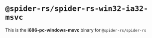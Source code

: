 # `@spider-rs/spider-rs-win32-ia32-msvc`

This is the **i686-pc-windows-msvc** binary for `@spider-rs/spider-rs`
